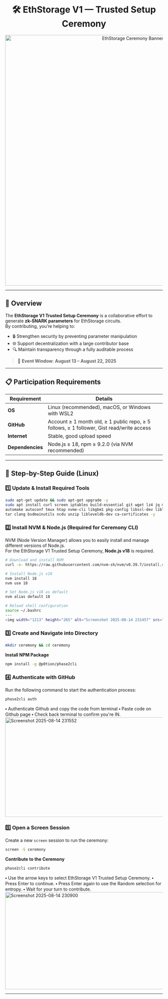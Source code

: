 <div align="center">

# 🛠 EthStorage V1 — Trusted Setup Ceremony  

<img src="https://github.com/user-attachments/assets/69640371-df60-4f83-9b86-cb7216d9ee28" alt="EthStorage Ceremony Banner" width="800"/>

---

</div>

## 📜 Overview
The **EthStorage V1 Trusted Setup Ceremony** is a collaborative effort to generate **zk-SNARK parameters** for EthStorage circuits.  
By contributing, you’re helping to:

- 🔒 Strengthen security by preventing parameter manipulation  
- 🌐 Support decentralization with a large contributor base  
- 🔍 Maintain transparency through a fully auditable process  

> 📅 **Event Window**: **August 13 – August 22, 2025**

---

## 📋 Participation Requirements

| Requirement      | Details |
|------------------|---------|
| **OS**           | Linux (recommended), macOS, or Windows with WSL2 |
| **GitHub**       | Account ≥ 1 month old, ≥ 1 public repo, ≥ 5 follows, ≥ 1 follower, Gist read/write access |
| **Internet**     | Stable, good upload speed |
| **Dependencies** | Node.js ≥ 18, npm ≥ 9.2.0 (via NVM recommended) |

---

## 🚀 Step-by-Step Guide (Linux)

### **1️⃣ Update & Install Required Tools**
```bash
sudo apt-get update && sudo apt-get upgrade -y
sudo apt install curl screen iptables build-essential git wget lz4 jq make gcc nano \
automake autoconf tmux htop nvme-cli libgbm1 pkg-config libssl-dev libleveldb-dev \
tar clang bsdmainutils ncdu unzip libleveldb-dev ca-certificates -y
```

### **2️⃣ Install NVM & Node.js (Required for Ceremony CLI)**

NVM (Node Version Manager) allows you to easily install and manage different versions of Node.js.  
For the EthStorage V1 Trusted Setup Ceremony, **Node.js v18** is required.

```bash
# Download and install NVM
curl -o- https://raw.githubusercontent.com/nvm-sh/nvm/v0.39.7/install.sh | bash

# Install Node.js v18
nvm install 18
nvm use 18

# Set Node.js v18 as default
nvm alias default 18

# Reload shell configuration
source ~/.bashrc
---
<img width="1213" height="265" alt="Screenshot 2025-08-14 231457" src="https://github.com/user-attachments/assets/ef7054df-c0cd-4408-a5f9-0f352d245972" />
```
### **3️⃣ Create and Navigate into Directory**
```bash
mkdir ceremony && cd ceremony
```
**Install NPM Package**
```bash
npm install -g @p0tion/phase2cli
```

### **4️⃣ Authenticate with GitHub**
Run the following command to start the authentication process:
```bash
phase2cli auth
```
⬩ Authenticate Github and copy the code from terminal
⬩ Paste code on Github page
⬩ Check back terminal to confirm you're IN.
<img width="1189" height="318" alt="Screenshot 2025-08-14 231552" src="https://github.com/user-attachments/assets/4c10e256-fa91-4362-87ac-1915b7f8518a" />

### **5️⃣ Open a Screen Session**
Create a new `screen` session to run the ceremony:
```bash
screen -S ceremony
```
**Contribute to the Ceremony**
```bash
phase2cli contribute
```
⬩ Use the arrow keys to select EthStorage V1 Trusted Setup Ceremony.
⬩ Press Enter to continue.
⬩ Press Enter again to use the Random selection for entropy.
⬩ Wait for your turn to contribute.
<img width="1393" height="310" alt="Screenshot 2025-08-14 230900" src="https://github.com/user-attachments/assets/0c716015-312e-4f48-8ff1-cf983aa3cf25" />

---





